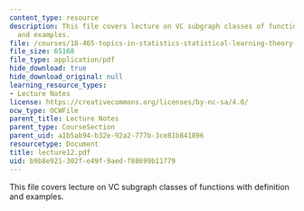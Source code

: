 ```yaml
---
content_type: resource
description: This file covers lecture on VC subgraph classes of functions with definition
  and examples.
file: /courses/18-465-topics-in-statistics-statistical-learning-theory-spring-2007/b9b8e921302fe49f9aedf88699b11779_lecture12.pdf
file_size: 65168
file_type: application/pdf
hide_download: true
hide_download_original: null
learning_resource_types:
- Lecture Notes
license: https://creativecommons.org/licenses/by-nc-sa/4.0/
ocw_type: OCWFile
parent_title: Lecture Notes
parent_type: CourseSection
parent_uid: a1b5ab94-b32e-92a2-777b-3ce81b841896
resourcetype: Document
title: lecture12.pdf
uid: b9b8e921-302f-e49f-9aed-f88699b11779
---
```

This file covers lecture on VC subgraph classes of functions with definition and examples.